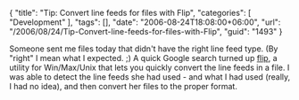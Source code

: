 {
	"title": "Tip: Convert line feeds for files with Flip",
	"categories": [
		"Development"
	],
	"tags": [],
	"date": "2006-08-24T18:08:00+06:00",
	"url": "/2006/08/24/Tip-Convert-line-feeds-for-files-with-Flip",
	"guid": "1493"
}

Someone sent me files today that didn't have the right line feed type. (By "right" I mean what I expected. ;) A quick Google search turned up <a href="http://ccrma-www.stanford.edu/~craig/utility/flip/">flip</a>, a utility for Win/Max/Unix that lets you quickly convert the line feeds in a file. I was able to detect the line feeds she had used - and what I had used (really, I had no idea), and then convert her files to the proper format.